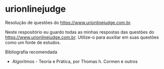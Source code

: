 # urionlinejudge
Resolução de questões do https://www.urionlinejudge.com.br.


Neste respositório eu guardo todas as minhas respostas das questões do https://www.urionlinejudge.com.br. Utilize-o para auxiliar em suas questões como um fonte de estudos. 

Bibliografia recomendada
* Algoritmos - Teoria e Prática, por Thomas h. Cormen e outros
